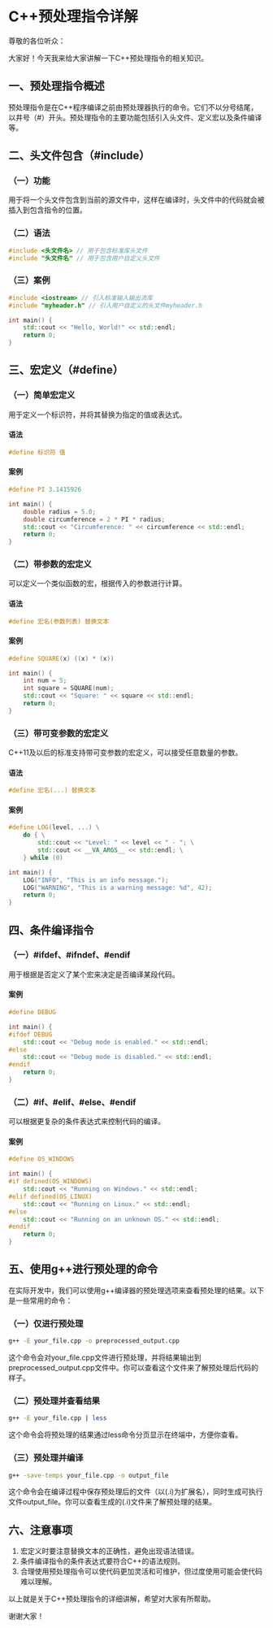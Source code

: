 # C++预处理指令详解

尊敬的各位听众：

大家好！今天我来给大家讲解一下C++预处理指令的相关知识。

## 一、预处理指令概述

预处理指令是在C++程序编译之前由预处理器执行的命令。它们不以分号结尾，以井号（#）开头。预处理指令的主要功能包括引入头文件、定义宏以及条件编译等。

## 二、头文件包含（#include）

### （一）功能
用于将一个头文件包含到当前的源文件中，这样在编译时，头文件中的代码就会被插入到包含指令的位置。

### （二）语法
```cpp
#include <头文件名> // 用于包含标准库头文件
#include "头文件名" // 用于包含用户自定义头文件
```

### （三）案例
```cpp
#include <iostream> // 引入标准输入输出流库
#include "myheader.h" // 引入用户自定义的头文件myheader.h

int main() {
    std::cout << "Hello, World!" << std::endl;
    return 0;
}
```

## 三、宏定义（#define）

### （一）简单宏定义
用于定义一个标识符，并将其替换为指定的值或表达式。

#### 语法
```cpp
#define 标识符 值
```

#### 案例
```cpp
#define PI 3.1415926

int main() {
    double radius = 5.0;
    double circumference = 2 * PI * radius;
    std::cout << "Circumference: " << circumference << std::endl;
    return 0;
}
```

### （二）带参数的宏定义
可以定义一个类似函数的宏，根据传入的参数进行计算。

#### 语法
```cpp
#define 宏名(参数列表) 替换文本
```

#### 案例
```cpp
#define SQUARE(x) ((x) * (x))

int main() {
    int num = 5;
    int square = SQUARE(num);
    std::cout << "Square: " << square << std::endl;
    return 0;
}
```

### （三）带可变参数的宏定义
C++11及以后的标准支持带可变参数的宏定义，可以接受任意数量的参数。

#### 语法
```cpp
#define 宏名(...) 替换文本
```

#### 案例
```cpp
#define LOG(level, ...) \
    do { \
        std::cout << "Level: " << level << " - "; \
        std::cout << __VA_ARGS__ << std::endl; \
    } while (0)

int main() {
    LOG("INFO", "This is an info message.");
    LOG("WARNING", "This is a warning message: %d", 42);
    return 0;
}
```

## 四、条件编译指令

### （一）#ifdef、#ifndef、#endif
用于根据是否定义了某个宏来决定是否编译某段代码。

#### 案例
```cpp
#define DEBUG

int main() {
#ifdef DEBUG
    std::cout << "Debug mode is enabled." << std::endl;
#else
    std::cout << "Debug mode is disabled." << std::endl;
#endif
    return 0;
}
```

### （二）#if、#elif、#else、#endif
可以根据更复杂的条件表达式来控制代码的编译。

#### 案例
```cpp
#define OS_WINDOWS

int main() {
#if defined(OS_WINDOWS)
    std::cout << "Running on Windows." << std::endl;
#elif defined(OS_LINUX)
    std::cout << "Running on Linux." << std::endl;
#else
    std::cout << "Running on an unknown OS." << std::endl;
#endif
    return 0;
}
```

## 五、使用g++进行预处理的命令

在实际开发中，我们可以使用g++编译器的预处理选项来查看预处理的结果。以下是一些常用的命令：

### （一）仅进行预处理
```bash
g++ -E your_file.cpp -o preprocessed_output.cpp
```
这个命令会对your_file.cpp文件进行预处理，并将结果输出到preprocessed_output.cpp文件中。你可以查看这个文件来了解预处理后代码的样子。

### （二）预处理并查看结果
```bash
g++ -E your_file.cpp | less
```
这个命令会将预处理的结果通过less命令分页显示在终端中，方便你查看。

### （三）预处理并编译
```bash
g++ -save-temps your_file.cpp -o output_file
```
这个命令会在编译过程中保存预处理后的文件（以(.i)为扩展名），同时生成可执行文件output_file。你可以查看生成的(.i)文件来了解预处理的结果。

## 六、注意事项

1. 宏定义时要注意替换文本的正确性，避免出现语法错误。
2. 条件编译指令的条件表达式要符合C++的语法规则。
3. 合理使用预处理指令可以使代码更加灵活和可维护，但过度使用可能会使代码难以理解。

以上就是关于C++预处理指令的详细讲解，希望对大家有所帮助。

谢谢大家！